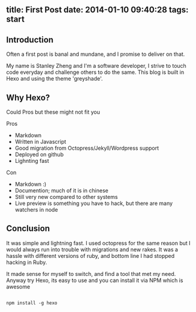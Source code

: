 title: First Post
date: 2014-01-10 09:40:28
tags: start
---
Introduction
------
Often a first post is banal and mundane, and I promise to deliver on that.

My name is Stanley Zheng and I'm a software developer, I strive to touch code everyday and challenge others to do the same. 
This blog is built in Hexo and using the theme 'greyshade'. 

Why Hexo?
--------
Could Pros but these might not fit you

Pros
+ Markdown
+ Written in Javascript
+ Good migration from Octopress/Jekyll/Wordpress support
+ Deployed on github
+ Lighnting fast 


Con
+ Markdown :)
+ Documention; much of it is in chinese
+ Still very new compared to other systems 
+ Live preview is something you have to hack, but there are many watchers in node

Conclusion
----
It was simple and lightning fast. I used octopress for the same reason but I would always run into trouble with migrations and new rakes. It was a hassle with different versions of ruby, and bottom line I had stopped hacking in Ruby.

It made sense for myself to switch, and find a tool that met my need. Anyway try Hexo, its easy to use and you can install it via NPM which is awesome
```[shell]

npm install -g hexo 

```